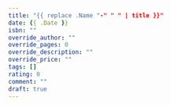 ```yaml
---
title: "{{ replace .Name "-" " " | title }}"
date: {{ .Date }}
isbn: ""
override_author: ""
override_pages: 0
override_description: ""
override_price: ""
tags: []
rating: 0
comment: ""
draft: true
---
```


